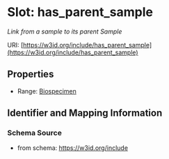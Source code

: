 # Slot: has_parent_sample
_Link from a sample to its parent Sample_


URI: [https://w3id.org/include/has_parent_sample](https://w3id.org/include/has_parent_sample)



<!-- no inheritance hierarchy -->


## Properties

 * Range: [Biospecimen](Biospecimen.md)



## Identifier and Mapping Information







### Schema Source


* from schema: https://w3id.org/include



